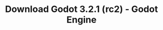---
# Generated by /tools/generators/src/download_archive_generator !!! do not edit by hand !!!
title: 'Download Godot 3.2.1 (rc2) - Godot Engine'
type: 'download/archive'
name: '3.2.1'
flavor: 'rc2'
release_date: '2020-03-05T03:00:00-00:00'
release_notes: 'article/release-candidate-godot-3-2-1-rc-2/'
primaryPlatforms:
  - 'android.apk'
  - 'linux.64'
  - 'macos.universal'
  - 'windows.64'
  - 'linux_server.headless.64'
  - 'web'
  - 'templates'
links:
  android.apk:
    name: 'android.apk'
    title: 'Android'
    caption: 'Universal APK (ARM64 + ARMv7 + x86_64 + x86)'
    tags:
      - 'APK download'
      - 'ARM64/v7'
      - 'x86 (64 & 32 bit)'
    hosts:
      github_builds:
        regular: 'https://github.com/godotengine/godot-builds/releases/download/3.2.1-rc2/Godot_v3.2.1-rc2_android_editor.apk'
        mono: '#'
      github:
        regular: 'https://github.com/godotengine/godot/releases/download/3.2.1-rc2/Godot_v3.2.1-rc2_android_editor.apk'
        mono: '#'
  linux.64:
    name: 'linux.64'
    title: 'Linux'
    caption: 'Standard (x86_64)'
    tags:
      - '64 bit'
    hosts:
      github_builds:
        regular: 'https://github.com/godotengine/godot-builds/releases/download/3.2.1-rc2/Godot_v3.2.1-rc2_x11.64.zip'
        mono: 'https://github.com/godotengine/godot-builds/releases/download/3.2.1-rc2/Godot_v3.2.1-rc2_mono_x11_64.zip'
      github:
        regular: 'https://github.com/godotengine/godot/releases/download/3.2.1-rc2/Godot_v3.2.1-rc2_x11.64.zip'
        mono: 'https://github.com/godotengine/godot/releases/download/3.2.1-rc2/Godot_v3.2.1-rc2_mono_x11_64.zip'
  macos.universal:
    name: 'macos.universal'
    title: 'macOS'
    caption: 'Universal (x86_64 + Apple Silicon)'
    tags:
      - 'Intel/Apple Silicon'
      - '64 bit'
    hosts:
      github_builds:
        regular: 'https://github.com/godotengine/godot-builds/releases/download/3.2.1-rc2/Godot_v3.2.1-rc2_osx.universal.zip'
        mono: 'https://github.com/godotengine/godot-builds/releases/download/3.2.1-rc2/Godot_v3.2.1-rc2_mono_osx.universal.zip'
      github:
        regular: 'https://github.com/godotengine/godot/releases/download/3.2.1-rc2/Godot_v3.2.1-rc2_osx.universal.zip'
        mono: 'https://github.com/godotengine/godot/releases/download/3.2.1-rc2/Godot_v3.2.1-rc2_mono_osx.universal.zip'
  windows.64:
    name: 'windows.64'
    title: 'Windows'
    caption: 'Standard (x86_64)'
    tags:
      - '64 bit'
    hosts:
      github_builds:
        regular: 'https://github.com/godotengine/godot-builds/releases/download/3.2.1-rc2/Godot_v3.2.1-rc2_win64.exe.zip'
        mono: 'https://github.com/godotengine/godot-builds/releases/download/3.2.1-rc2/Godot_v3.2.1-rc2_mono_win64.zip'
      github:
        regular: 'https://github.com/godotengine/godot/releases/download/3.2.1-rc2/Godot_v3.2.1-rc2_win64.exe.zip'
        mono: 'https://github.com/godotengine/godot/releases/download/3.2.1-rc2/Godot_v3.2.1-rc2_mono_win64.zip'
  linux_server.headless.64:
    name: 'linux_server.headless.64'
    title: 'Linux Server'
    caption: 'Headless (x86_64)'
    tags:
      - '64 bit'
      - 'Headless'
    hosts:
      github_builds:
        regular: 'https://github.com/godotengine/godot-builds/releases/download/3.2.1-rc2/Godot_v3.2.1-rc2_linux_headless.64.zip'
        mono: 'https://github.com/godotengine/godot-builds/releases/download/3.2.1-rc2/Godot_v3.2.1-rc2_mono_linux_headless_64.zip'
      github:
        regular: 'https://github.com/godotengine/godot/releases/download/3.2.1-rc2/Godot_v3.2.1-rc2_linux_headless.64.zip'
        mono: 'https://github.com/godotengine/godot/releases/download/3.2.1-rc2/Godot_v3.2.1-rc2_mono_linux_headless_64.zip'
  web:
    name: 'web'
    title: 'Web editor'
    caption: ''
    tags:
      - 'Self-hosted'
      - 'Cross-platform'
    hosts:
      github_builds:
        regular: 'https://github.com/godotengine/godot-builds/releases/download/3.2.1-rc2/Godot_v3.2.1-rc2_web_editor.zip'
        mono: '#'
      github:
        regular: 'https://github.com/godotengine/godot/releases/download/3.2.1-rc2/Godot_v3.2.1-rc2_web_editor.zip'
        mono: '#'
  linux.32:
    name: 'linux.32'
    title: 'Linux'
    caption: 'Standard (x86)'
    tags:
      - '32 bit'
    hosts:
      github_builds:
        regular: 'https://github.com/godotengine/godot-builds/releases/download/3.2.1-rc2/Godot_v3.2.1-rc2_x11.32.zip'
        mono: 'https://github.com/godotengine/godot-builds/releases/download/3.2.1-rc2/Godot_v3.2.1-rc2_mono_x11_32.zip'
      github:
        regular: 'https://github.com/godotengine/godot/releases/download/3.2.1-rc2/Godot_v3.2.1-rc2_x11.32.zip'
        mono: 'https://github.com/godotengine/godot/releases/download/3.2.1-rc2/Godot_v3.2.1-rc2_mono_x11_32.zip'
  windows.32:
    name: 'windows.32'
    title: 'Windows'
    caption: 'Standard (x86)'
    tags:
      - '32 bit'
    hosts:
      github_builds:
        regular: 'https://github.com/godotengine/godot-builds/releases/download/3.2.1-rc2/Godot_v3.2.1-rc2_win32.exe.zip'
        mono: 'https://github.com/godotengine/godot-builds/releases/download/3.2.1-rc2/Godot_v3.2.1-rc2_mono_win32.zip'
      github:
        regular: 'https://github.com/godotengine/godot/releases/download/3.2.1-rc2/Godot_v3.2.1-rc2_win32.exe.zip'
        mono: 'https://github.com/godotengine/godot/releases/download/3.2.1-rc2/Godot_v3.2.1-rc2_mono_win32.zip'
  linux_server.64:
    name: 'linux_server.64'
    title: 'Linux Server'
    caption: 'Standard (x86_64)'
    tags:
      - '64 bit'
    hosts:
      github_builds:
        regular: 'https://github.com/godotengine/godot-builds/releases/download/3.2.1-rc2/Godot_v3.2.1-rc2_linux_server.64.zip'
        mono: 'https://github.com/godotengine/godot-builds/releases/download/3.2.1-rc2/Godot_v3.2.1-rc2_mono_linux_server_64.zip'
      github:
        regular: 'https://github.com/godotengine/godot/releases/download/3.2.1-rc2/Godot_v3.2.1-rc2_linux_server.64.zip'
        mono: 'https://github.com/godotengine/godot/releases/download/3.2.1-rc2/Godot_v3.2.1-rc2_mono_linux_server_64.zip'
  aar_library:
    name: 'aar_library'
    title: 'AAR library'
    caption: ''
    tags:
      - 'Android plugins'
      - 'Java'
      - 'Kotlin'
    hosts:
      github_builds:
        regular: 'https://github.com/godotengine/godot-builds/releases/download/3.2.1-rc2/godot-lib.3.2.1.rc2.release.aar'
        mono: 'https://github.com/godotengine/godot-builds/releases/download/3.2.1-rc2/godot-lib.3.2.1.rc2.mono.release.aar'
      github:
        regular: 'https://github.com/godotengine/godot/releases/download/3.2.1-rc2/godot-lib.3.2.1.rc2.release.aar'
        mono: 'https://github.com/godotengine/godot/releases/download/3.2.1-rc2/godot-lib.3.2.1.rc2.mono.release.aar'
  templates:
    name: 'templates'
    title: 'Export templates'
    caption: ''
    tags:
      - 'Used to export your games to all supported platforms'
    hosts:
      github_builds:
        regular: 'https://github.com/godotengine/godot-builds/releases/download/3.2.1-rc2/Godot_v3.2.1-rc2_export_templates.tpz'
        mono: 'https://github.com/godotengine/godot-builds/releases/download/3.2.1-rc2/Godot_v3.2.1-rc2_mono_export_templates.tpz'
      github:
        regular: 'https://github.com/godotengine/godot/releases/download/3.2.1-rc2/Godot_v3.2.1-rc2_export_templates.tpz'
        mono: 'https://github.com/godotengine/godot/releases/download/3.2.1-rc2/Godot_v3.2.1-rc2_mono_export_templates.tpz'
---